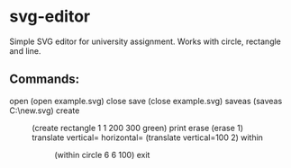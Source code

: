 # svg-editor
Simple SVG editor for university assignment.
Works with circle, rectangle and line.

## Commands:
open <filename> (open example.svg)
close
save <filename> (close example.svg)
saveas <path> (saveas C:\new.svg)
create <figure> <attributes> (create rectangle 1 1 200 300 green)
print
erase <figure-index> (erase 1)
translate vertical=<value> horizontal=<value> <figure-index> (translate vertical=100 2)
within <figure> <attributes> (within circle 6 6 100)
exit
